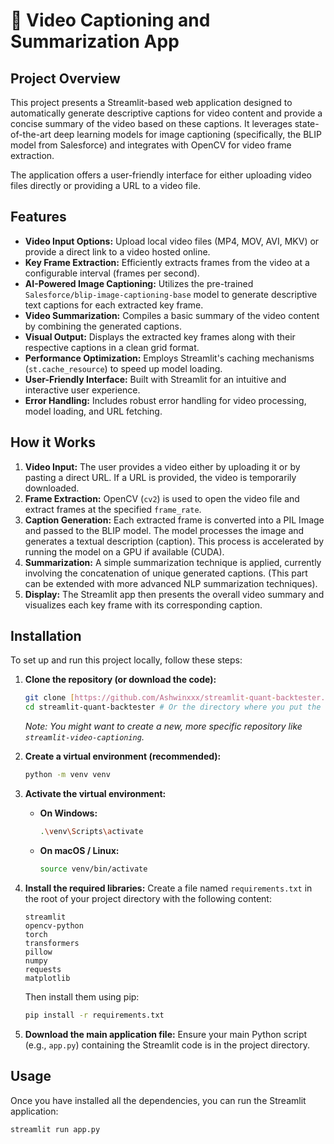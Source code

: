 # 🎥 Video Captioning and Summarization App

## Project Overview

This project presents a Streamlit-based web application designed to automatically generate descriptive captions for video content and provide a concise summary of the video based on these captions. It leverages state-of-the-art deep learning models for image captioning (specifically, the BLIP model from Salesforce) and integrates with OpenCV for video frame extraction.

The application offers a user-friendly interface for either uploading video files directly or providing a URL to a video file.

## Features

* **Video Input Options:** Upload local video files (MP4, MOV, AVI, MKV) or provide a direct link to a video hosted online.
* **Key Frame Extraction:** Efficiently extracts frames from the video at a configurable interval (frames per second).
* **AI-Powered Image Captioning:** Utilizes the pre-trained `Salesforce/blip-image-captioning-base` model to generate descriptive text captions for each extracted key frame.
* **Video Summarization:** Compiles a basic summary of the video content by combining the generated captions.
* **Visual Output:** Displays the extracted key frames along with their respective captions in a clean grid format.
* **Performance Optimization:** Employs Streamlit's caching mechanisms (`st.cache_resource`) to speed up model loading.
* **User-Friendly Interface:** Built with Streamlit for an intuitive and interactive user experience.
* **Error Handling:** Includes robust error handling for video processing, model loading, and URL fetching.

## How it Works

1.  **Video Input:** The user provides a video either by uploading it or by pasting a direct URL. If a URL is provided, the video is temporarily downloaded.
2.  **Frame Extraction:** OpenCV (`cv2`) is used to open the video file and extract frames at the specified `frame_rate`.
3.  **Caption Generation:** Each extracted frame is converted into a PIL Image and passed to the BLIP model. The model processes the image and generates a textual description (caption). This process is accelerated by running the model on a GPU if available (CUDA).
4.  **Summarization:** A simple summarization technique is applied, currently involving the concatenation of unique generated captions. (This part can be extended with more advanced NLP summarization techniques).
5.  **Display:** The Streamlit app then presents the overall video summary and visualizes each key frame with its corresponding caption.

## Installation

To set up and run this project locally, follow these steps:

1.  **Clone the repository (or download the code):**
    ```bash
    git clone [https://github.com/Ashwinxxx/streamlit-quant-backtester.git](https://github.com/Ashwinxxx/streamlit-quant-backtester.git) # Assuming this is where it will be
    cd streamlit-quant-backtester # Or the directory where you put the files
    ```
    *Note: You might want to create a new, more specific repository like `streamlit-video-captioning`.*

2.  **Create a virtual environment (recommended):**
    ```bash
    python -m venv venv
    ```

3.  **Activate the virtual environment:**
    * **On Windows:**
        ```bash
        .\venv\Scripts\activate
        ```
    * **On macOS / Linux:**
        ```bash
        source venv/bin/activate
        ```

4.  **Install the required libraries:**
    Create a file named `requirements.txt` in the root of your project directory with the following content:
    ```
    streamlit
    opencv-python
    torch
    transformers
    pillow
    numpy
    requests
    matplotlib
    ```
    Then install them using pip:
    ```bash
    pip install -r requirements.txt
    ```

5.  **Download the main application file:**
    Ensure your main Python script (e.g., `app.py`) containing the Streamlit code is in the project directory.

## Usage

Once you have installed all the dependencies, you can run the Streamlit application:

```bash
streamlit run app.py

